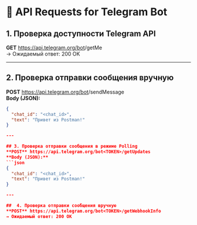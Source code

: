 # 📡 API Requests for Telegram Bot

##  1. Проверка доступности Telegram API
**GET** https://api.telegram.org/bot<TOKEN>/getMe  
→ Ожидаемый ответ: 200 OK

---

##  2. Проверка отправки сообщения вручную
**POST** https://api.telegram.org/bot<TOKEN>/sendMessage  
**Body (JSON):**
```json
{
  "chat_id": "<chat_id>",
  "text": "Привет из Postman!"
}

---

## 3. Проверка отправки сообщения в режиме Polling
**POST** https://api.telegram.org/bot<TOKEN>/getUpdates  
**Body (JSON):**
```json
{
  "chat_id": "<chat_id>",
  "text": "Привет из Postman!"
}

---

##  4. Проверка отправки сообщения вручную
**POST** https://api.telegram.org/bot<TOKEN>/getWebhookInfo 
→ Ожидаемый ответ: 200 OK
